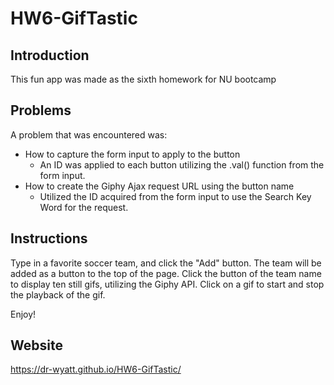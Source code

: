 # HW6-GifTastic

## Introduction
This fun app was made as the sixth homework for NU bootcamp

## Problems
A problem that was encountered was:
* How to capture the form input to apply to the button
    * An ID was applied to each button utilizing the .val() function from the form input.
* How to create the Giphy Ajax request URL using the button name
    * Utilized the ID acquired from the form input to use the Search Key Word for the request. 

## Instructions
Type in a favorite soccer team, and click the "Add" button.
The team will be added as a button to the top of the page. 
Click the button of the team name to display ten still gifs, utilizing the Giphy API.
Click on a gif to start and stop the playback of the gif.

Enjoy!

## Website
https://dr-wyatt.github.io/HW6-GifTastic/
